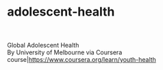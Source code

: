 # adolescent-health<br><br>

Global Adolescent Health<br>By University of Melbourne via Coursera<br>course|https://www.coursera.org/learn/youth-health<br><br>
